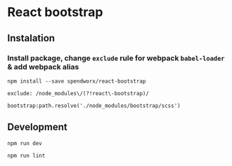 # React bootstrap

## Instalation

### Install package, change `exclude` rule for webpack `babel-loader` & add webpack alias
```
npm install --save spendworx/react-bootstrap
```

```
exclude: /node_modules\/(?!react\-bootstrap)/
```

```
bootstrap:path.resolve('./node_modules/bootstrap/scss')
```

## Development

```
npm run dev
```

```
npm run lint
```
